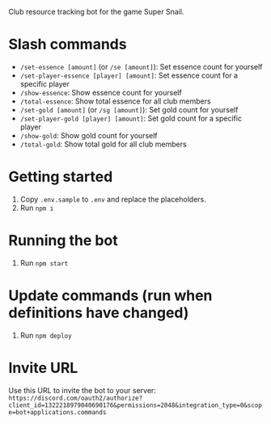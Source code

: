 Club resource tracking bot for the game Super Snail.

# Slash commands

* `/set-essence [amount]` (or `/se [amount]`): Set essence count for yourself
* `/set-player-essence [player] [amount]`: Set essence count for a specific player
* `/show-essence`: Show essence count for yourself
* `/total-essence`: Show total essence for all club members
* `/set-gold [amount]` (or `/sg [amount]`): Set gold count for yourself
* `/set-player-gold [player] [amount]`: Set gold count for a specific player
* `/show-gold`: Show gold count for yourself
* `/total-gold`: Show total gold for all club members

# Getting started

1. Copy `.env.sample` to `.env` and replace the placeholders.
1. Run `npm i`

# Running the bot

1. Run `npm start`

# Update commands (run when definitions have changed)

1. Run `npm deploy`

# Invite URL

Use this URL to invite the bot to your server: `https://discord.com/oauth2/authorize?client_id=1322218979040690176&permissions=2048&integration_type=0&scope=bot+applications.commands`
